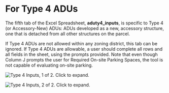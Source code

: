 # For Type 4 ADUs

The fifth tab of the Excel Spreadsheet, **aduty4\_inputs**, is specific to Type 4 (or Accessory-New) ADUs: ADUs developed as a new, accessory structure, one that is detached from all other structures on the parcel.&#x20;

If Type 4 ADUs are not allowed within any zoning district, this tab can be ignored. If Type 4 ADUs are allowable, a user should complete all rows and all fields in the sheet, using the prompts provided. Note that even though Column J prompts the user for Required On-site Parking Spaces, the tool is not capable of evaluating on-site parking.

![Type 4 Inputs, 1 of 2. Click to expand.](../../.gitbook/assets/aduty4\_inputs.png)

![Type 4 Inputs, 2 of 2. Click to expand.](../../.gitbook/assets/aduty4\_inputs2.png)
